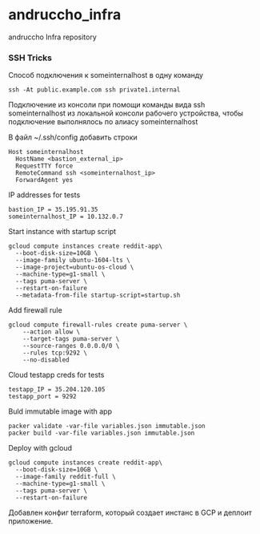 # andruccho_infra
andruccho Infra repository

### SSH Tricks
Cпособ подключения к someinternalhost в одну команду
```
ssh -At public.example.com ssh private1.internal
```
Подключение из консоли при помощи команды вида ssh someinternalhost из локальной консоли рабочего устройства, чтобы подключение выполнялось по алиасу someinternalhost

В файл ~/.ssh/config добавить строки
```
Host someinternalhost
  HostName <bastion_external_ip>
  RequestTTY force
  RemoteCommand ssh <someinternalhost_ip>
  ForwardAgent yes
```
IP addresses for tests
```
bastion_IP = 35.195.91.35
someinternalhost_IP = 10.132.0.7
```

Start instance with startup script 
```
gcloud compute instances create reddit-app\
  --boot-disk-size=10GB \
  --image-family ubuntu-1604-lts \
  --image-project=ubuntu-os-cloud \
  --machine-type=g1-small \
  --tags puma-server \
  --restart-on-failure
  --metadata-from-file startup-script=startup.sh
```

Add firewall rule
```
gcloud compute firewall-rules create puma-server \
    --action allow \
    --target-tags puma-server \
    --source-ranges 0.0.0.0/0 \
    --rules tcp:9292 \
    --no-disabled
```

Cloud testapp creds for tests
```
testapp_IP = 35.204.120.105
testapp_port = 9292
```

Buld immutable image with app
```
packer validate -var-file variables.json immutable.json
packer build -var-file variables.json immutable.json
```

Deploy with gcloud
```
gcloud compute instances create reddit-app\         
  --boot-disk-size=10GB \
  --image-family reddit-full \
  --machine-type=g1-small \
  --tags puma-server \
  --restart-on-failure
```

Добавлен конфиг terraform, который создает инстанс в GCP и деплоит приложение.

